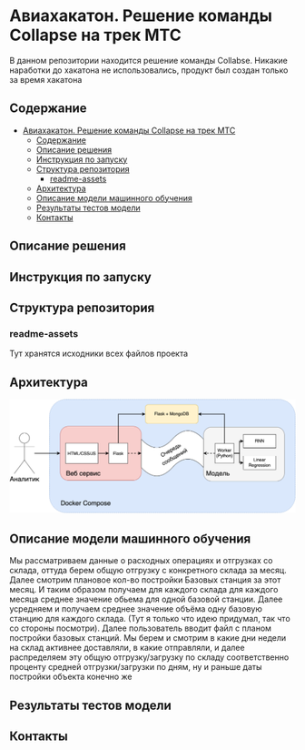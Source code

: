 # Авиахакатон. Решение команды Collapse на трек МТС

В данном репозитории находится решение команды Collabse. Никакие наработки до хакатона не использовались, продукт был создан только за время хакатона

## Содержание

- [Авиахакатон. Решение команды Collapse на трек МТС](#авиахакатон-решение-команды-collapse-на-трек-мтс)
  - [Содержание](#содержание)
  - [Описание решения](#описание-решения)
  - [Инструкция по запуску](#инструкция-по-запуску)
  - [Структура репозитория](#структура-репозитория)
    - [readme-assets](#readme-assets)
  - [Архитектура](#архитектура)
  - [Описание модели машинного обучения](#описание-модели-машинного-обучения)
  - [Результаты тестов модели](#результаты-тестов-модели)
  - [Контакты](#контакты)

## Описание решения

## Инструкция по запуску

## Структура репозитория

### readme-assets

Тут хранятся исходники всех файлов проекта

## Архитектура

![Архитектура](readme-assets/Архитектура.png)

## Описание модели машинного обучения

Мы рассматриваем данные о расходных операциях и отгрузках со склада, оттуда берем общую отгрузку с конкретного склада за месяц. Далее смотрим плановое кол-во постройки Базовых станция за этот месяц. И таким образом получаем для каждого склада для каждого месяца среднее значение обьема для одной базовой станции. Далее усредняем и получаем среднее значение объёма одну базовую станцию для каждого склада. (Тут я только что идею придумал, так что со стороны посмотри). Далее пользователь вводит файл с планом постройки базовых станций. Мы берем и смотрим в какие дни недели на склад активнее доставляли, в какие отправляли, и далее распределяем эту общую отгрузку/загрузку по складу соответственно проценту средней отгрузки/загрузки по дням, ну и раньше даты постройки объекта конечно же

## Результаты тестов модели

## Контакты
